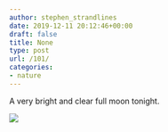 ```yaml
---
author: stephen_strandlines
date: 2019-12-11 20:12:46+00:00
draft: false
title: None
type: post
url: /101/
categories:
- nature
---
```


A very bright and clear full moon tonight. 

![](https://www.strandlines.blog/uploads/2019/aeb2b1c884.jpg)

